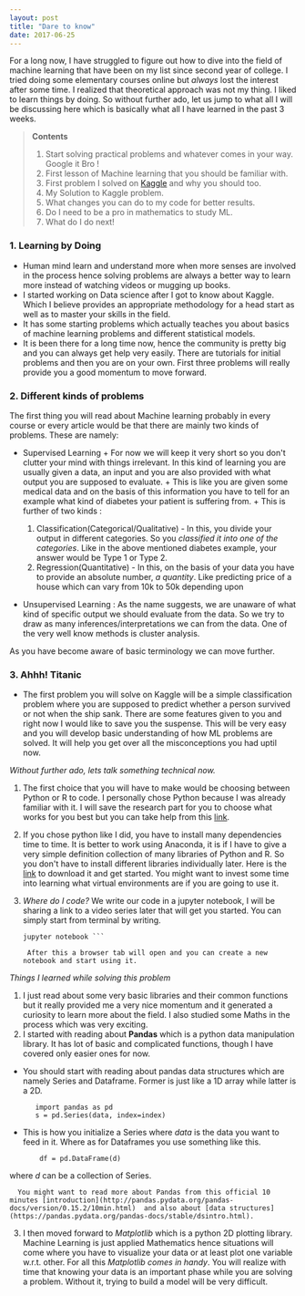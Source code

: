```yaml
---
layout: post
title: "Dare to know"
date: 2017-06-25
---
```


For a long now, I have struggled to figure out how to dive into the field of machine learning that have been on my list since second year of college. I tried doing some elementary courses online but *always* lost the interest after some time. 
I realized that theoretical approach was not my thing. I liked to learn things by doing. So without further ado, let us jump to what all I will be discussing here which is basically what all I have learned in the past 3 weeks.

> **Contents**
>1. Start solving practical problems and whatever comes in your way. Google it Bro !
>2. First lesson of Machine learning that you should be familiar with.
>3. First problem I solved on [Kaggle](https://www.kaggle.com/c/titanic) and why you should too.
>4. My Solution to Kaggle problem.
>5. What changes you can do to my code for better results.
>6. Do I need to be a pro in mathematics to study ML.
>7. What do I do next!

###  1. Learning by Doing

 + Human mind learn and understand more when more senses are involved in the process hence solving problems are always a better way to learn more instead of watching videos or mugging up books.
 + I started working on Data science after I got to know about Kaggle. Which I believe provides an appropriate methodology for a head start as well as to master your skills in the field.
 + It has some starting problems which actually teaches you about basics of machine learning problems and different statistical models.
 + It is been there for a long time now, hence the community is pretty big and you can always get help very easily. There are tutorials for initial problems and then you are on your own. First three problems will really provide you a good momentum to move forward.
 
### 2. Different kinds of problems

The first thing you will read about Machine learning probably in every course or every article would be that there are mainly two kinds of problems. These are namely:

  -  Supervised Learning
    + For now we will keep it very short so you don't clutter your mind with things irrelevant. In this kind of learning you are usually given a data, an input and you are also provided with what output you are supposed to evaluate. 
    + This is like you are given some medical data and on the basis of this information you have to tell for an example what kind of diabetes your patient is suffering from.
    + This is further of two kinds :
       1. Classification(Categorical/Qualitative) - In this, you divide your output in different categories. So you *classified it into one of the categories*. Like in the above mentioned diabetes example, your answer would be Type 1 or Type 2.
       2. Regression(Quantitative) - In this, on the basis of your data you have to provide an absolute number, *a quantity*. Like predicting price of a house which can vary from 10k to 50k depending upon

  - Unsupervised Learning : As the name suggests, we are unaware of what kind of specific output we should evaluate from the data. So we try to draw as many inferences/interpretations we can from the data. One of the very well know methods is cluster analysis.

As you have become aware of basic terminology we can move further.

### 3. Ahhh!  Titanic
 + The first problem you will solve on Kaggle will be a simple classification problem where you are supposed to predict whether a person survived or not when the ship sank. There are some features given to you and right now I would like to save you the suspense.
This will be very easy and you will develop basic understanding of how ML problems are solved. It will help you get over all the misconceptions you had uptil now.

*Without further ado, lets talk something technical now.*

1. The first choice that you will have to make would be choosing between Python or R to code. I personally chose Python because I was already familiar with it. I will save the research part for you to choose what works for you best but you can take help from this [link](https://www.quora.com/Which-is-better-for-data-analysis-R-or-Python).
2.  If you chose python like I did, you have to install many dependencies time to time. It is better to work using Anaconda, it is if I have to give a very simple definition collection of many libraries of Python and R. So you don't have to install different libraries individually later. Here is the [link](https://www.continuum.io/downloads) to download it and get started. You might want to invest some time into learning what virtual environments are if you are going to use it. 
3. *Where do I code?* 
    We write our code in a jupyter notebook, I will be sharing a link to a video series later that will get you started. You can simply start from terminal by writing.
	
     ```
	 jupyter notebook ```

      After this a browser tab will open and you can create a new notebook and start using it.

*Things I learned while solving this problem*

 1. I just read about some very basic libraries and their common functions but it really provided me a very nice momentum and it generated a curiosity to learn more about the field. I also studied some Maths in the process which was very exciting.
 2.  I started with reading about **Pandas** which is a python data manipulation library. It has lot of basic and complicated functions, though I have covered only easier ones for now. 
  + You should start with reading about pandas data structures which are namely Series and Dataframe. Former is just like a 1D array while latter is a 2D. 
    ```
	   import pandas as pd
	   s = pd.Series(data, index=index)
       ```
  + This is how you initialize a Series where *data* is the data you want to feed in it. Where as for Dataframes you use something like this.
  	```
  		df = pd.DataFrame(d)
  	```
 where *d* can be a collection of Series.

      You might want to read more about Pandas from this official 10 minutes [introduction](http://pandas.pydata.org/pandas-docs/version/0.15.2/10min.html)  and also about [data structures](https://pandas.pydata.org/pandas-docs/stable/dsintro.html).

 3.  I then moved forward to *Matplotlib* which is a python 2D plotting library. Machine Learning is just applied Mathematics hence situations will come where you have to visualize your data or at least plot one variable w.r.t. other. For all this *Matplotlib comes in handy*. You will realize with time that knowing your data is an important phase while you are solving a problem. Without it, trying to build a model will be very difficult.
 
